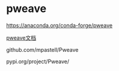 # pweave




https://anaconda.org/conda-forge/pweave




[pweave文档](http://mpastell.com/pweave/script.html)

github.com/mpastell/Pweave






pypi.org/project/Pweave/


